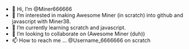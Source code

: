 - 👋 Hi, I’m @Miner666666
- 👀 I’m interested in making Awesome Miner (in scratch) into github and javascript with Miner38.
- 🌱 I’m currently learning scratch and javascript.
- 💞️ I’m looking to collaborate on (Awesome Miner (duh))
- 📫 How to reach me ... @Username_6666666 on scratch


<!---
Miner666666/Miner666666 is a ✨ special ✨ repository because its `README.md` (this file) appears on your GitHub profile.
You can click the Preview link to take a look at your changes.
--->
